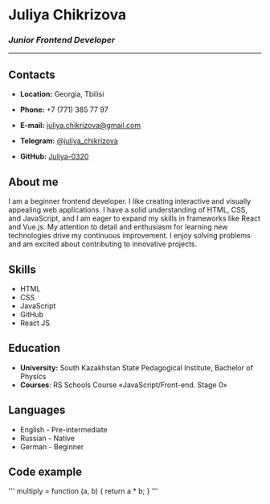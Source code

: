 # **Juliya Chikrizova**
### *Junior Frontend Developer*
----
##  **Contacts**
* **Location:** Georgia, Tbilisi

* **Phone:** +7 (771) 385 77 97


* **E-mail:** juliya.chikrizova@gmail.com


* **Telegram:** [@juliya_chikrizova](https://t.me/juliya_chikrizova)


* **GitHub:** [Juliya-0320](https://github.com/Juliya-0320)

##  **About me**
I am a beginner frontend developer.  I like creating interactive and visually appealing web applications. I have a solid understanding of HTML, CSS, and JavaScript, and I am eager to expand my skills in frameworks like React and Vue.js. My attention to detail and enthusiasm for learning new technologies drive my continuous improvement. I enjoy solving problems and am excited about contributing to innovative projects.

##  **Skills**
* HTML
* CSS
* JavaScript
* GitHub
* React JS

##  **Education**
* **University:** South Kazakhstan State Pedagogical Institute, Bachelor of Physics
* **Courses**: RS Schools Course «JavaScript/Front-end. Stage 0»

##  **Languages**
* English - Pre-intermediate
* Russian - Native
* German - Beginner


##  **Code example**
'''
multiply = function (a, b) {
  return a * b;
}
'''
